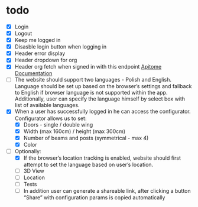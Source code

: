 # todo
- [x] Login
- [x] Logout
- [x] Keep me logged in
- [x] Disasble login button when logging in
- [x] Header error display
- [x] Header dropdown for org
- [X] Header org fetch when signed in  with this endpoint [Apitome Documentation](https://bench-api.applover.pl/api/docs#organizations-display-organization)
- [ ] The website should support two languages - Polish and English. Language should be set up based on the browser’s settings and fallback to English if browser language is not supported within the app. Additionally, user can specify the language himself by select box with list of available languages. 
- [x] When a user has successfully logged in he can access the configurator. Configurator allows us to set: 
	- [x] Doors - single / double wing
	- [x] Width (max 160cm) / height (max 300cm)
	- [x] Number of beams and posts (symmetrical - max 4)
	- [x] Color
- [ ] Optionally:
	- [x] If the browser’s location tracking is enabled, website should first attempt to set the language based on user’s location. 
	- [ ] 3D View
	- [ ] Location
	- [ ] Tests
	- [ ] In addition user can generate a shareable link, after clicking a button “Share” with configuration params is copied automatically 
